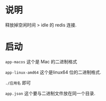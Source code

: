 # 说明

释放掉空闲时间 > idle 的 redis 连接.

# 启动

`app-macos` 这个是 Mac 的二进制格式

`app-linux-amd64` 这个是linux64 位的二进制格式.

`./应用名` 即可

`app.json` 这个要与二进制文件放在同一个目录.